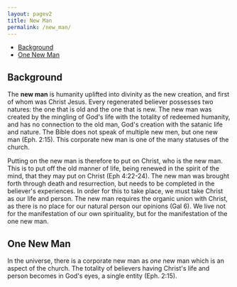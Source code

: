 ```yaml
---
layout: pagev2
title: New Man
permalink: /new_man/
---
```

- [Background](#background)
- [One New Man](#one-new-man)

## Background

The **new man** is humanity uplifted into divinity as the new creation, and first of whom was Christ Jesus. Every regenerated believer possesses two natures: the one that is old and the one that is new. The new man was created by the mingling of God's life with the totality of redeemed humanity, and has no connection to the old man, God's creation with the satanic life and nature. The Bible does not speak of multiple new men, but one new man (Eph. 2:15). This corporate new man is one of the many statuses of the church.

Putting on the new man is therefore to put on Christ, who is the new man. This is to put off the old manner of life, being renewed in the spirit of the mind, that they may put on Christ (Eph 4:22-24). The new man was brought forth through death and resurrection, but needs to be completed in the believer's experiences. In order for this to take place, we must take Christ as our life and person. The new man requires the organic union with Christ, as there is no place for our natural person our opinions (Gal 6). We live not for the manifestation of our own spirituality, but for the manifestation of the one new man. 

## One New Man

In the universe, there is a corporate new man as *one* new man which is an aspect of the church. The totality of believers having Christ's life and person becomes in God's eyes, a single entity (Eph. 2:15). 